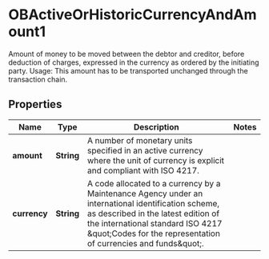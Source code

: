 

# OBActiveOrHistoricCurrencyAndAmount1

Amount of money to be moved between the debtor and creditor, before deduction of charges, expressed in the currency as ordered by the initiating party. Usage: This amount has to be transported unchanged through the transaction chain.

## Properties

| Name | Type | Description | Notes |
|------------ | ------------- | ------------- | -------------|
|**amount** | **String** | A number of monetary units specified in an active currency where the unit of currency is explicit and compliant with ISO 4217. |  |
|**currency** | **String** | A code allocated to a currency by a Maintenance Agency under an international identification scheme, as described in the latest edition of the international standard ISO 4217 \&quot;Codes for the representation of currencies and funds\&quot;. |  |



